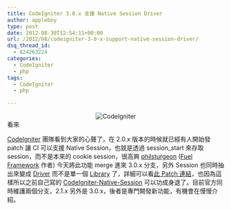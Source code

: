 ```yaml
---
title: CodeIgniter 3.0.x 支援 Native Session Driver
author: appleboy
type: post
date: 2012-08-30T12:54:11+00:00
url: /2012/08/codeigniter-3-0-x-support-native-session-driver/
dsq_thread_id:
  - 824263224
categories:
  - CodeIgniter
  - php
tags:
  - CodeIgniter
  - php

---
```

<div style="margin:0 auto; text-align:center">
  <img src="https://i1.wp.com/farm5.static.flickr.com/4139/4928689646_4309e16e13_o.png?w=840&#038;ssl=1" alt="CodeIgniter" data-recalc-dims="1" />
</div> 看來 

<a href="http://www.codeigniter.org.tw/" target="_blank">CodeIgniter</a> 團隊看到大家的心聲了，在 2.0.x 版本的時候就已經有人開始發 patch 讓 CI 可以支援 Native Session，也就是透過 session_start 來存取 session，而不是本來的 cookie session，很高興 <a href="http://philsturgeon.co.uk/" target="_blank">philsturgeon</a> (<a href="http://fuelphp.com/" target="_blank">Fuel Framework</a> 作者) 今天將此功能 merge 進來 3.0.x 分支，另外 Session 也同時抽出來變成 <a href="http://www.codeigniter.org.tw/user_guide/general/drivers.html" target="_blank">Driver</a> 而不是單一個 <a href="http://www.codeigniter.org.tw/user_guide/general/libraries.html" target="_blank">Library</a> 了，詳細可以看<a href="https://github.com/EllisLab/CodeIgniter/commit/1e40c21" target="_blank">此 Patch 連結</a>，也因為這樣所以之前自己寫的 <a href="https://github.com/appleboy/CodeIgniter-Native-Session" target="_blank">CodeIgniter-Native-Session</a> 可以功成身退了。目前官方同時維護兩個分支，2.1.x 另外是 3.0.x，後者是專門開發新功能，有機會在慢慢介紹。